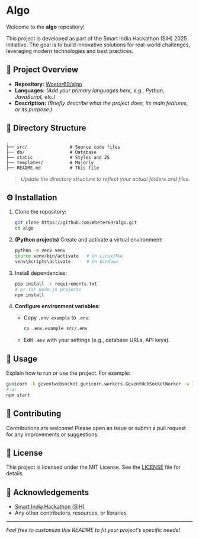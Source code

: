 # Algo

Welcome to the **algo** repository!

This project is developed as part of the Smart India Hackathon (SIH) 2025 initiative. The goal is to build innovative solutions for real-world challenges, leveraging modern technologies and best practices.

## 🚀 Project Overview

- **Repository:** [Woeter69/algo](https://github.com/Woeter69/algo)
- **Languages:** *(Add your primary languages here, e.g., Python, JavaScript, etc.)*
- **Description:** *(Briefly describe what the project does, its main features, or its purpose.)*

## 📂 Directory Structure

```
.
├── src/                # Source code files
├── db/                 # Database
├── static              # Styles and JS
├── templates/          # Majorly       
├── README.md           # This file
```

> *Update the directory structure to reflect your actual folders and files.*

## ⚙️ Installation

1. Clone the repository:
    ```bash
    git clone https://github.com/Woeter69/algo.git
    cd algo
    ```

2. **(Python projects)** Create and activate a virtual environment:
    ```bash
    python -m venv venv
    source venv/bin/activate   # On Linux/Mac
    venv\Scripts\activate      # On Windows
    ```

3. Install dependencies:
    ```bash
    pip install -r requirements.txt
    # or for Node.js projects
    npm install
    ```

4. **Configure environment variables:**
    - Copy `.env.example` to `.env`:
      ```bash
      cp .env.example src/.env
      ```
    - Edit `.env` with your settings (e.g., database URLs, API keys).

## 📝 Usage

Explain how to run or use the project. For example:

```bash
gunicorn -k geventwebsocket.gunicorn.workers.GeventWebSocketWorker -w 1 --bind 0.0.0.0 app.src.app:app
# or
npm start
```

## 🤝 Contributing

Contributions are welcome! Please open an issue or submit a pull request for any improvements or suggestions.

## 📄 License

This project is licensed under the MIT License. See the [LICENSE](LICENSE) file for details.

## 🙌 Acknowledgements

- [Smart India Hackathon (SIH)](https://www.sih.gov.in/)
- Any other contributors, resources, or libraries.

---

*Feel free to customize this README to fit your project's specific needs!*
